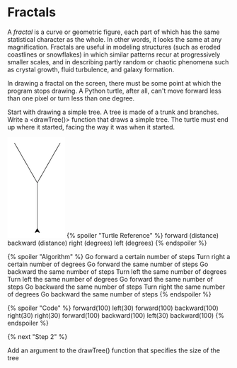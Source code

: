 # Fractals
A *fractal* is a curve or geometric figure, each part of which has the same statistical character as the whole. In other words, it looks the same at any magnification. Fractals are useful in modeling structures (such as eroded coastlines or snowflakes) in which similar patterns recur at progressively smaller scales, and in describing partly random or chaotic phenomena such as crystal growth, fluid turbulence, and galaxy formation.

In drawing a fractal on the screen, there must be some point at which the program stops drawing. A Python turtle, after all, can't move forward less than one pixel or turn less than one degree.

Start with drawing a simple tree. 
A tree is made of a trunk and branches. Write a <drawTree()> function that draws a simple tree. The turtle must end up where it started, facing the way it was when it started.

![Simple tree](https://raw.githubusercontent.com/martybillingsley/images/master/tree1.png) 
{% spoiler "Turtle Reference" %}
forward (distance)
backward (distance)
right (degrees)
left (degrees)
{% endspoiler %}

{% spoiler "Algorithm" %}
Go forward a certain number of steps
Turn right a certain number of degrees
Go forward the same number of steps
Go backward the same number of steps
Turn left the same number of degrees
Turn left the same number of degrees
Go forward the same number of steps
Go backward the same number of steps
Turn right the same number of degrees
Go backward the same number of steps
{% endspoiler %}

{% spoiler "Code" %}
forward(100)
left(30)
forward(100)
backward(100)
right(30)
right(30)
forward(100)
backward(100)
left(30)
backward(100)
{% endspoiler %}

{% next "Step 2" %}

Add an argument to the drawTree() function that specifies the size of the tree
